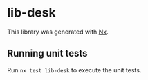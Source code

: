 # lib-desk

This library was generated with [Nx](https://nx.dev).

## Running unit tests

Run `nx test lib-desk` to execute the unit tests.
